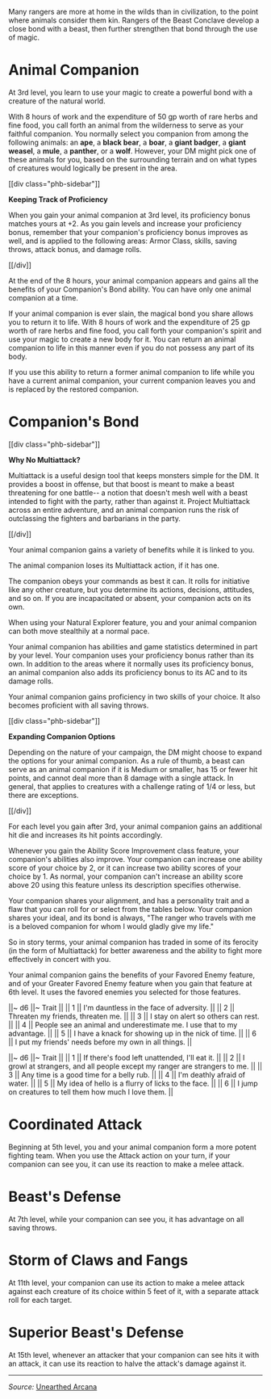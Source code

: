 Many rangers are more at home in the wilds than in civilization, to the point where animals consider them kin. Rangers of the Beast Conclave develop a close bond with a beast, then further strengthen that bond through the use of magic.

# Animal Companion

At 3rd level, you learn to use your magic to create a powerful bond with a creature of the natural world.

With 8 hours of work and the expenditure of 50 gp worth of rare herbs and fine food, you call forth an animal from the wilderness to serve as your faithful companion. You normally select you companion from among the following animals: an **ape**, a **black bear**, a **boar**, a **giant badger**, a **giant weasel**, a **mule**, a **panther**, or a **wolf**. However, your DM might pick one of these animals for you, based on the surrounding terrain and on what types of creatures would logically be present in the area.

[[div class="phb-sidebar"]]

**Keeping Track of Proficiency**

When you gain your animal companion at 3rd level, its proficiency bonus matches yours at +2. As you gain levels and increase your proficiency bonus, remember that your companion's proficiency bonus improves as well, and is applied to the following areas: Armor Class, skills, saving throws, attack bonus, and damage rolls.

[[/div]]

At the end of the 8 hours, your animal companion appears and gains all the benefits of your Companion's Bond ability. You can have only one animal companion at a time.

If your animal companion is ever slain, the magical bond you share allows you to return it to life. With 8 hours of work and the expenditure of 25 gp worth of rare herbs and fine food, you call forth your companion's spirit and use your magic to create a new body for it. You can return an animal companion to life in this manner even if you do not possess any part of its body.

If you use this ability to return a former animal companion to life while you have a current animal companion, your current companion leaves you and is replaced by the restored companion.

# Companion's Bond

[[div class="phb-sidebar"]]

**Why No Multiattack?**

Multiattack is a useful design tool that keeps monsters simple for the DM. It provides a boost in offense, but that boost is meant to make a beast threatening for one battle-- a notion that doesn't mesh well with a beast intended to fight with the party, rather than against it. Project Multiattack across an entire adventure, and an animal companion runs the risk of outclassing the fighters and barbarians in the party. 

[[/div]]

Your animal companion gains a variety of benefits while it is linked to you.

The animal companion loses its Multiattack action, if it has one.

The companion obeys your commands as best it can. It rolls for initiative like any other creature, but you determine its actions, decisions, attitudes, and so on. If you are incapacitated or absent, your companion acts on its own.

When using your Natural Explorer feature, you and your animal companion can both move stealthily at a normal pace.

Your animal companion has abilities and game statistics determined in part by your level. Your companion uses your proficiency bonus rather than its own. In addition to the areas where it normally uses its proficiency bonus, an animal companion also adds its proficiency bonus to its AC and to its damage rolls.

Your animal companion gains proficiency in two skills of your choice. It also becomes proficient with all saving throws.

[[div class="phb-sidebar"]]

**Expanding Companion Options**

Depending on the nature of your campaign, the DM might choose to expand the options for your animal companion. As a rule of thumb, a beast can serve as an animal companion if it is Medium or smaller, has 15 or fewer hit points, and cannot deal more than 8 damage with a single attack. In general, that applies to creatures with a challenge rating of 1/4 or less, but there are exceptions.

[[/div]]

For each level you gain after 3rd, your animal companion gains an additional hit die and increases its hit points accordingly.

Whenever you gain the Ability Score Improvement class feature, your companion's abilities also improve. Your companion can increase one ability score of your choice by 2, or it can increase two ability scores of your choice by 1. As normal, your companion can't increase an ability score above 20 using this feature unless its description specifies otherwise.

Your companion shares your alignment, and has a personality trait and a flaw that you can roll for or select from the tables below. Your companion shares your ideal, and its bond is always, "The ranger who travels with me is a beloved companion for whom I would gladly give my life."

So in story terms, your animal companion has traded in some of its ferocity (in the form of Multiattack) for better awareness and the ability to fight more effectively in concert with you.

Your animal companion gains the benefits of your Favored Enemy feature, and of your Greater Favored Enemy feature when you gain that feature at 6th level. It uses the favored enemies you selected for those features.

||~ d6  ||~ Trait ||
|| 1 || I'm dauntless in the face of adversity. ||
|| 2 || Threaten my friends, threaten me. ||
|| 3 || I stay on alert so others can rest. ||
|| 4 || People see an animal and underestimate me. I use that to my advantage. ||
|| 5 || I have a knack for showing up in the nick of time. ||
|| 6 || I put my friends' needs before my own in all things. ||

||~ d6  ||~ Trait ||
|| 1 || If there's food left unattended, I'll eat it. ||
|| 2 || I growl at strangers, and all people except my ranger are strangers to me. ||
|| 3 || Any time is a good time for a belly rub. ||
|| 4 || I'm deathly afraid of water. ||
|| 5 || My idea of hello is a flurry of licks to the face. ||
|| 6 || I jump on creatures to tell them how much I love them. ||

# Coordinated Attack

Beginning at 5th level, you and your animal companion form a more potent fighting team. When you use the Attack action on your turn, if your companion can see you, it can use its reaction to make a melee attack.

# Beast's Defense

At 7th level, while your companion can see you, it has advantage on all saving throws.

# Storm of Claws and Fangs

At 11th level, your companion can use its action to make a melee attack against each creature of its choice within 5 feet of it, with a separate attack roll for each target.

# Superior Beast's Defense

At 15th level, whenever an attacker that your companion can see hits it with an attack, it can use its reaction to halve the attack's damage against it.

----

*Source:* [Unearthed Arcana](http://media.wizards.com/2016/dnd/UA_RevisedRanger.pdf)
